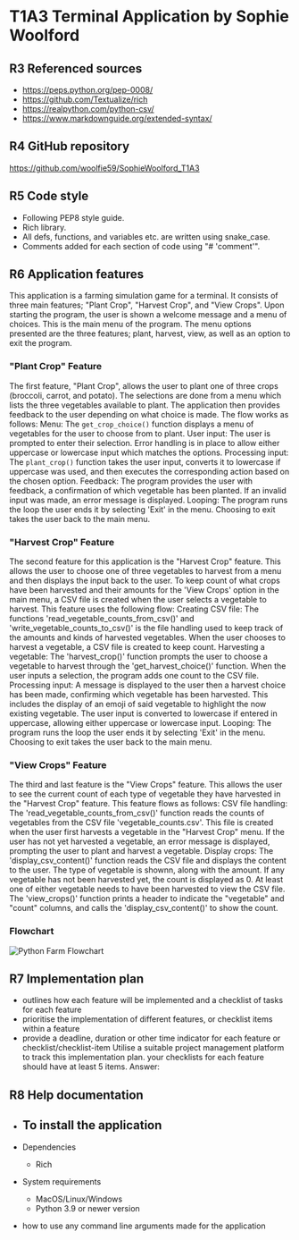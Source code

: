 # T1A3 Terminal Application by Sophie Woolford

## R3 Referenced sources
- https://peps.python.org/pep-0008/
- https://github.com/Textualize/rich
- https://realpython.com/python-csv/
- https://www.markdownguide.org/extended-syntax/


## R4 GitHub repository
https://github.com/woolfie59/SophieWoolford_T1A3


## R5 Code style
- Following PEP8 style guide.
- Rich library.
- All defs, functions, and variables etc. are written using snake_case.
- Comments added for each section of code using "# 'comment'".


## R6 Application features
This application is a farming simulation game for a terminal. It consists of three main features; "Plant Crop", "Harvest Crop", and "View Crops". Upon starting the program, the user is shown a welcome message and a menu of choices. This is the main menu of the program. The menu options presented are the three features; plant, harvest, view, as well as an option to exit the program.

### "Plant Crop" Feature
The first feature, "Plant Crop", allows the user to plant one of three crops (broccoli, carrot, and potato). The selections are done from a menu which lists the three vegetables available to plant. The application then provides feedback to the user depending on what choice is made. The flow works as follows:
Menu: The `get_crop_choice()` function displays a menu of vegetables for the user to choose from to plant.
User input: The user is prompted to enter their selection. Error handling is in place to allow either uppercase or lowercase input which matches the options.
Processing input: The `plant_crop()` function takes the user input, converts it to lowercase if uppercase was used, and then executes the corresponding action based on the chosen option.
Feedback: The program provides the user with feedback, a confirmation of which vegetable has been planted. If an invalid input was made, an error message is displayed.
Looping: The program runs the loop the user ends it by selecting 'Exit' in the menu. Choosing to exit takes the user back to the main menu.

### "Harvest Crop" Feature
The second feature for this application is the "Harvest Crop" feature. This allows the user to choose one of three vegetables to harvest from a menu and then displays the input back to the user. To keep count of what crops have been harvested and their amounts for the 'View Crops' option in the main menu, a CSV file is created when the user selects a vegetable to harvest. This feature uses the following flow:
Creating CSV file: The functions 'read_vegetable_counts_from_csv()' and 'write_vegetable_counts_to_csv()' is the file handling used to keep track of the amounts and kinds of harvested vegetables. When the user chooses to harvest a vegetable, a CSV file is created to keep count.
Harvesting a vegetable: The 'harvest_crop()' function prompts the user to choose a vegetable to harvest through the 'get_harvest_choice()' function. When the user inputs a selection, the program adds one count to the CSV file.
Processing input: A message is displayed to the user then a harvest choice has been made, confirming which vegetable has been harvested. This includes the display of an emoji of said vegetable to highlight the now existing vegetable. The user input is converted to lowercase if entered in uppercase, allowing either uppercase or lowercase input.
Looping: The program runs the loop the user ends it by selecting 'Exit' in the menu. Choosing to exit takes the user back to the main menu.

### "View Crops" Feature
The third and last feature is the "View Crops" feature. This allows the user to see the current count of each type of vegetable they have harvested in the "Harvest Crop" feature. This feature flows as follows:
CSV file handling: The 'read_vegetable_counts_from_csv()' function reads the counts of vegetables from the CSV file 'vegetable_counts.csv'. This file is created when the user first harvests a vegetable in the "Harvest Crop" menu. If the user has not yet harvested a vegetable, an error message is displayed, prompting the user to plant and harvest a vegetable.
Display crops: The 'display_csv_content()' function reads the CSV file and displays the content to the user. The type of vegetable is shownn, along with the amount. If any vegetable has not been harvested yet, the count is displayed as 0. At least one of either vegetable needs to have been harvested to view the CSV file. The 'view_crops()' function prints a header to indicate the "vegetable" and "count" columns, and calls the 'display_csv_content()' to show the count.

### Flowchart
![Python Farm Flowchart](https://github.com/woolfie59/Vegetable_Farm/assets/157570597/6744abf8-fba6-48d4-b729-767eb9605afb)

## R7 Implementation plan
- outlines how each feature will be implemented and a checklist of tasks for each feature
- prioritise the implementation of different features, or checklist items within a feature
- provide a deadline, duration or other time indicator for each feature or checklist/checklist-item
Utilise a suitable project management platform to track this implementation plan.
your checklists for each feature should have at least 5 items.
Answer: 


## R8 Help documentation
- To install the application
    - 

- Dependencies
    - Rich

- System requirements
    - MacOS/Linux/Windows
    - Python 3.9 or newer version

- how to use any command line arguments made for the application

